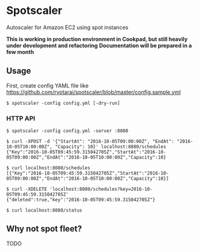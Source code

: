 # Spotscaler

Autoscaler for Amazon EC2 using spot instances

**This is working in production environment in Cookpad, but still heavily under development and refactoring**
**Documentation will be prepared in a few month**

## Usage

First, create config YAML file like https://github.com/ryotarai/spotscaler/blob/master/config.sample.yml

```
$ spotscaler -config config.yml [-dry-run]
```

### HTTP API

```
$ spotscaler -config config.yml -server :8080
```

```
$ curl -XPOST -d '{"StartAt": "2016-10-05T09:00:00Z", "EndAt": "2016-10-05T10:00:00Z", "Capacity": 10}' localhost:8080/schedules
{"Key":"2016-10-05T09:45:59.315042705Z","StartAt":"2016-10-05T09:00:00Z","EndAt":"2016-10-05T10:00:00Z","Capacity":10}

$ curl localhost:8080/schedules
[{"Key":"2016-10-05T09:45:59.315042705Z","StartAt":"2016-10-05T09:00:00Z","EndAt":"2016-10-05T10:00:00Z","Capacity":10}]

$ curl -XDELETE 'localhost:8080/schedules?key=2016-10-05T09:45:59.315042705Z'
{"deleted":true,"key":"2016-10-05T09:45:59.315042705Z"}

$ curl localhost:8080/status
```

## Why not spot fleet?

TODO
